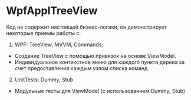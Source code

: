 # WpfApplTreeView
Код не содержит настоящей бизнес-логики, он демонстрирует некоторые приемы работы с:

1) WPF: TreeView, MVVM, Commands; 
- Создание TreeView с помощью привязок на основе ViewModel.
- Индивидуальное контекстное меню для каждого пункта дерева за счет предоставления каждым узлом списка команд

2) UnitTests: Dummy, Stub
- Модульные тесты для ViewModel (с использованием Dummy, Stub)
